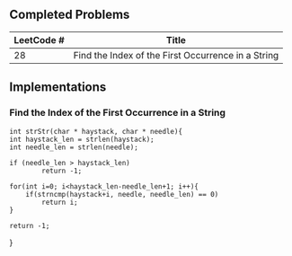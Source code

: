 ## Completed Problems

LeetCode # | Title 
----------------|-------
28 | Find the Index of the First Occurrence in a String

## Implementations

### Find the Index of the First Occurrence in a String

    int strStr(char * haystack, char * needle){
    int haystack_len = strlen(haystack);
    int needle_len = strlen(needle);

    if (needle_len > haystack_len)
            return -1;

    for(int i=0; i<haystack_len-needle_len+1; i++){
        if(strncmp(haystack+i, needle, needle_len) == 0)
            return i;
    }

    return -1;
}

